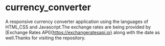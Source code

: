 # currency_converter
A responsive currency converter application using the languages of HTML,CSS and Javascript.The exchange rates are being provided by [Exchange Rates API]{https://exchangeratesapi.io} along with the date as well.Thanks for visiting the repository.
